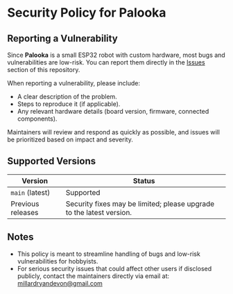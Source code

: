 # Security Policy for Palooka

## Reporting a Vulnerability

Since **Palooka** is a small ESP32 robot with custom hardware, most bugs and vulnerabilities are low-risk. You can report them directly in the [Issues](https://github.com/Ryan-Millard/Palooka/issues) section of this repository.

When reporting a vulnerability, please include:

- A clear description of the problem.
- Steps to reproduce it (if applicable).
- Any relevant hardware details (board version, firmware, connected components).

Maintainers will review and respond as quickly as possible, and issues will be prioritized based on impact and severity.

## Supported Versions

| Version | Status |
| ------- | ------ |
| `main` (latest) | Supported |
| Previous releases | Security fixes may be limited; please upgrade to the latest version. |

## Notes

- This policy is meant to streamline handling of bugs and low-risk vulnerabilities for hobbyists.
- For serious security issues that could affect other users if disclosed publicly, contact the maintainers directly via email at: millardryandevon@gmail.com

